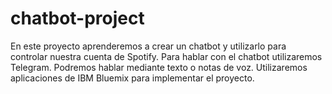 # chatbot-project

En este proyecto aprenderemos a crear un chatbot y utilizarlo para controlar nuestra cuenta de Spotify. Para hablar con el chatbot utilizaremos Telegram. Podremos hablar mediante texto o notas de voz. Utilizaremos aplicaciones de IBM Bluemix para implementar el proyecto.
